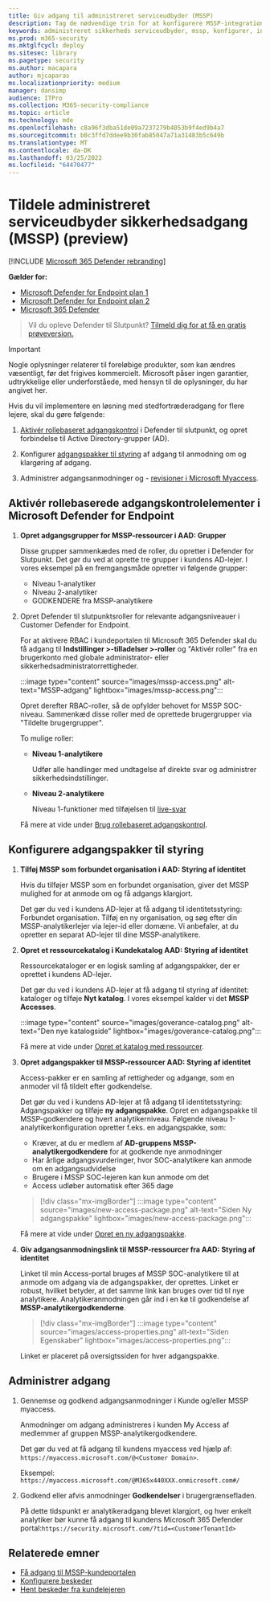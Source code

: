 ```yaml
---
title: Giv adgang til administreret serviceudbyder (MSSP)
description: Tag de nødvendige trin for at konfigurere MSSP-integration med Microsoft Defender for Endpoint
keywords: administreret sikkerheds serviceudbyder, mssp, konfigurer, integration
ms.prod: m365-security
ms.mktglfcycl: deploy
ms.sitesec: library
ms.pagetype: security
ms.author: macapara
author: mjcaparas
ms.localizationpriority: medium
manager: dansimp
audience: ITPro
ms.collection: M365-security-compliance
ms.topic: article
ms.technology: mde
ms.openlocfilehash: c8a96f3dba51de09a7237279b4053b9f4ed9b4a7
ms.sourcegitcommit: b0c3ffd7ddee9b30fab85047a71a31483b5c649b
ms.translationtype: MT
ms.contentlocale: da-DK
ms.lasthandoff: 03/25/2022
ms.locfileid: "64470477"
---
```

# <a name="grant-managed-security-service-provider-mssp-access-preview"></a>Tildele administreret serviceudbyder sikkerhedsadgang (MSSP) (preview)

[!INCLUDE [Microsoft 365 Defender rebranding](../../includes/microsoft-defender.md)]

**Gælder for:**
- [Microsoft Defender for Endpoint plan 1](https://go.microsoft.com/fwlink/p/?linkid=2154037)
- [Microsoft Defender for Endpoint plan 2](https://go.microsoft.com/fwlink/p/?linkid=2154037)
- [Microsoft 365 Defender](https://go.microsoft.com/fwlink/?linkid=2118804)

> Vil du opleve Defender til Slutpunkt? [Tilmeld dig for at få en gratis prøveversion.](https://signup.microsoft.com/create-account/signup?products=7f379fee-c4f9-4278-b0a1-e4c8c2fcdf7e&ru=https://aka.ms/MDEp2OpenTrial?ocid=docs-mssp-support-abovefoldlink)

> [!IMPORTANT]
> Nogle oplysninger relaterer til foreløbige produkter, som kan ændres væsentligt, før det frigives kommercielt. Microsoft påser ingen garantier, udtrykkelige eller underforståede, med hensyn til de oplysninger, du har angivet her.

Hvis du vil implementere en løsning med stedfortræderadgang for flere lejere, skal du gøre følgende:

1. [Aktivér rollebaseret adgangskontrol](rbac.md) i Defender til slutpunkt, og opret forbindelse til Active Directory-grupper (AD).

2. Konfigurer [adgangspakker til styring](/azure/active-directory/governance/identity-governance-overview) af adgang til anmodning om og klargøring af adgang.

3. Administrer adgangsanmodninger og - [revisioner i Microsoft Myaccess](/azure/active-directory/governance/entitlement-management-request-approve).

## <a name="enable-role-based-access-controls-in-microsoft-defender-for-endpoint"></a>Aktivér rollebaserede adgangskontrolelementer i Microsoft Defender for Endpoint

1. **Opret adgangsgrupper for MSSP-ressourcer i AAD: Grupper**

    Disse grupper sammenkædes med de roller, du opretter i Defender for Slutpunkt. Det gør du ved at oprette tre grupper i kundens AD-lejer. I vores eksempel på en fremgangsmåde opretter vi følgende grupper:

    - Niveau 1-analytiker
    - Niveau 2-analytiker
    - GODKENDERE fra MSSP-analytikere

2. Opret Defender til slutpunktsroller for relevante adgangsniveauer i Customer Defender for Endpoint.

    For at aktivere RBAC i kundeportalen til Microsoft 365 Defender skal du få adgang til **Indstillinger >-tilladelser >-roller** og "Aktivér roller" fra en brugerkonto med globale administrator- eller sikkerhedsadministratorrettigheder.

    :::image type="content" source="images/mssp-access.png" alt-text="MSSP-adgang" lightbox="images/mssp-access.png":::

    Opret derefter RBAC-roller, så de opfylder behovet for MSSP SOC-niveau. Sammenkæd disse roller med de oprettede brugergrupper via "Tildelte brugergrupper".

    To mulige roller:

    - **Niveau 1-analytikere**

      Udfør alle handlinger med undtagelse af direkte svar og administrer sikkerhedsindstillinger.

    - **Niveau 2-analytikere**

      Niveau 1-funktioner med tilføjelsen til [live-svar](live-response.md)

    Få mere at vide under [Brug rollebaseret adgangskontrol](rbac.md).

## <a name="configure-governance-access-packages"></a>Konfigurere adgangspakker til styring

1. **Tilføj MSSP som forbundet organisation i AAD: Styring af identitet**

    Hvis du tilføjer MSSP som en forbundet organisation, giver det MSSP mulighed for at anmode om og få adgangs klargjort.

    Det gør du ved i kundens AD-lejer at få adgang til identitetsstyring: Forbundet organisation. Tilføj en ny organisation, og søg efter din MSSP-analytikerlejer via lejer-id eller domæne. Vi anbefaler, at du opretter en separat AD-lejer til dine MSSP-analytikere.

2. **Opret et ressourcekatalog i Kundekatalog AAD: Styring af identitet**

    Ressourcekataloger er en logisk samling af adgangspakker, der er oprettet i kundens AD-lejer.

    Det gør du ved i kundens AD-lejer at få adgang til styring af identitet: kataloger og tilføje **Nyt katalog**. I vores eksempel kalder vi det **MSSP Accesses**.

    :::image type="content" source="images/goverance-catalog.png" alt-text="Den nye katalogside" lightbox="images/goverance-catalog.png":::

    Få mere at vide under [Opret et katalog med ressourcer](/azure/active-directory/governance/entitlement-management-catalog-create).

3. **Opret adgangspakker til MSSP-ressourcer AAD: Styring af identitet**

    Access-pakker er en samling af rettigheder og adgange, som en anmoder vil få tildelt efter godkendelse.

    Det gør du ved i kundens AD-lejer at få adgang til identitetsstyring: Adgangspakker og tilføje **ny adgangspakke**. Opret en adgangspakke til MSSP-godkendere og hvert analytikerniveau. Følgende niveau 1-analytikerkonfiguration opretter f.eks. en adgangspakke, som:

    - Kræver, at du er medlem af **AD-gruppens MSSP-analytikergodkendere** for at godkende nye anmodninger
    - Har årlige adgangsvurderinger, hvor SOC-analytikere kan anmode om en adgangsudvidelse
    - Brugere i MSSP SOC-lejeren kan kun anmode om det
    - Access udløber automatisk efter 365 dage

    > [!div class="mx-imgBorder"]
    > :::image type="content" source="images/new-access-package.png" alt-text="Siden Ny adgangspakke" lightbox="images/new-access-package.png":::

    Få mere at vide under [Opret en ny adgangspakke](/azure/active-directory/governance/entitlement-management-access-package-create).

4. **Giv adgangsanmodningslink til MSSP-ressourcer fra AAD: Styring af identitet**

    Linket til min Access-portal bruges af MSSP SOC-analytikere til at anmode om adgang via de adgangspakker, der oprettes. Linket er robust, hvilket betyder, at det samme link kan bruges over tid til nye analytikere. Analytikeranmodningen går ind i en kø til godkendelse af **MSSP-analytikergodkenderne**.

    > [!div class="mx-imgBorder"]
    > :::image type="content" source="images/access-properties.png" alt-text="Siden Egenskaber" lightbox="images/access-properties.png":::

    Linket er placeret på oversigtssiden for hver adgangspakke.

## <a name="manage-access"></a>Administrer adgang

1. Gennemse og godkend adgangsanmodninger i Kunde og/eller MSSP myaccess.

    Anmodninger om adgang administreres i kunden My Access af medlemmer af gruppen MSSP-analytikergodkendere.

    Det gør du ved at få adgang til kundens myaccess ved hjælp af: `https://myaccess.microsoft.com/@<Customer Domain>`.

    Eksempel: `https://myaccess.microsoft.com/@M365x440XXX.onmicrosoft.com#/`

2. Godkend eller afvis anmodninger **Godkendelser** i brugergrænsefladen.

    På dette tidspunkt er analytikeradgang blevet klargjort, og hver enkelt analytiker bør kunne få adgang til kundens Microsoft 365 Defender portal:`https://security.microsoft.com/?tid=<CustomerTenantId>`

## <a name="related-topics"></a>Relaterede emner

- [Få adgang til MSSP-kundeportalen](access-mssp-portal.md)
- [Konfigurere beskeder](configure-mssp-notifications.md)
- [Hent beskeder fra kundelejeren](fetch-alerts-mssp.md)
